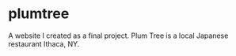 # plumtree
A website I created as a final project. Plum Tree is a local Japanese restaurant Ithaca, NY. 
